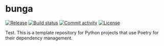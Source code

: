 # bunga

[![Release](https://img.shields.io/github/v/release/stringertheory/bunga)](https://img.shields.io/github/v/release/stringertheory/bunga)
[![Build status](https://img.shields.io/github/actions/workflow/status/stringertheory/bunga/main.yml?branch=main)](https://github.com/stringertheory/bunga/actions/workflows/main.yml?query=branch%3Amain)
[![Commit activity](https://img.shields.io/github/commit-activity/m/stringertheory/bunga)](https://img.shields.io/github/commit-activity/m/stringertheory/bunga)
[![License](https://img.shields.io/github/license/stringertheory/bunga)](https://img.shields.io/github/license/stringertheory/bunga)

Test. This is a template repository for Python projects that use Poetry for their dependency management.
